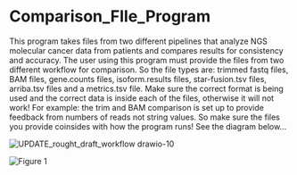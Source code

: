 # Comparison_FIle_Program
This program takes files from two different pipelines that analyze NGS molecular cancer data from patients and compares results for consistency and accuracy. The user using this program must provide the files from two different workflow for comparison. So the file types are: trimmed fastq files, BAM files, gene.counts files, isoform.results files, star-fusion.tsv files, arriba.tsv files and a metrics.tsv file. Make sure the correct format is being used and the correct data is inside each of the files, otherwise it will not work!  For example: the trim and BAM comparison is set up to provide feedback from numbers of reads not string values. So make sure the files you provide coinsides with how the program runs! See the diagram below...





![UPDATE_rought_draft_workflow drawio-10](https://user-images.githubusercontent.com/30676606/192154711-d704c3a0-b01b-4cf2-9e5d-f168ef5636b5.png)







![Figure 1](https://user-images.githubusercontent.com/30676606/192154775-13d50339-2793-40ef-97b4-6a798d38f522.jpeg)
